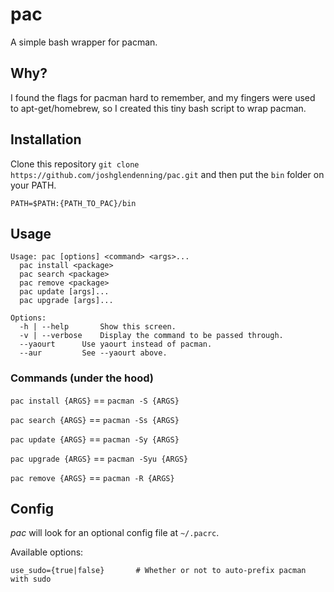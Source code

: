 pac
===

A simple bash wrapper for pacman.

## Why?

I found the flags for pacman hard to remember, and my fingers were used to
apt-get/homebrew, so I created this tiny bash script to wrap pacman.

## Installation

Clone this repository `git clone https://github.com/joshglendenning/pac.git`
and then put the `bin` folder on your PATH.

```
PATH=$PATH:{PATH_TO_PAC}/bin
```

## Usage

```
Usage: pac [options] <command> <args>...
  pac install <package>
  pac search <package>
  pac remove <package>
  pac update [args]...
  pac upgrade [args]...

Options:
  -h | --help		Show this screen.
  -v | --verbose 	Display the command to be passed through.
  --yaourt		Use yaourt instead of pacman.
  --aur			See --yaourt above.
```

### Commands (under the hood)

`pac install {ARGS}` == `pacman -S {ARGS}`

`pac search {ARGS}`  == `pacman -Ss {ARGS}`

`pac update {ARGS}`  == `pacman -Sy {ARGS}`

`pac upgrade {ARGS}` == `pacman -Syu {ARGS}`

`pac remove {ARGS}`  == `pacman -R {ARGS}`

## Config

*pac* will look for an optional config file at `~/.pacrc`.

Available options:
```
use_sudo={true|false}		# Whether or not to auto-prefix pacman with sudo
```
